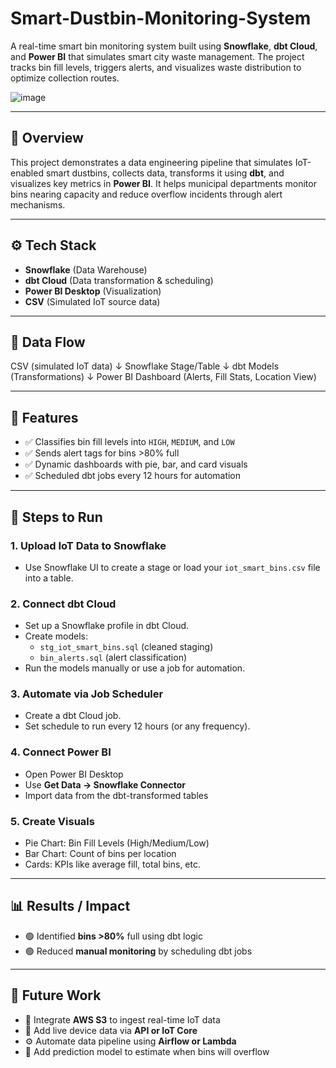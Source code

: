# Smart-Dustbin-Monitoring-System
A real-time smart bin monitoring system built using **Snowflake**, **dbt Cloud**, and **Power BI** that simulates smart city waste management. The project tracks bin fill levels, triggers alerts, and visualizes waste distribution to optimize collection routes.


![image](https://github.com/user-attachments/assets/a1aca4c7-a008-4154-9782-4a7e49db37e3)

---

## 📌 Overview

This project demonstrates a data engineering pipeline that simulates IoT-enabled smart dustbins, collects data, transforms it using **dbt**, and visualizes key metrics in **Power BI**. It helps municipal departments monitor bins nearing capacity and reduce overflow incidents through alert mechanisms.

---

## ⚙️ Tech Stack

- **Snowflake** (Data Warehouse)
- **dbt Cloud** (Data transformation & scheduling)
- **Power BI Desktop** (Visualization)
- **CSV** (Simulated IoT source data)

---

## 🔁 Data Flow

CSV (simulated IoT data)
↓
Snowflake Stage/Table
↓
dbt Models (Transformations)
↓
Power BI Dashboard (Alerts, Fill Stats, Location View)

---

## 🚀 Features

- ✅ Classifies bin fill levels into `HIGH`, `MEDIUM`, and `LOW`
- ✅ Sends alert tags for bins >80% full
- ✅ Dynamic dashboards with pie, bar, and card visuals
- ✅ Scheduled dbt jobs every 12 hours for automation

---

## 🧪 Steps to Run

### 1. Upload IoT Data to Snowflake
- Use Snowflake UI to create a stage or load your `iot_smart_bins.csv` file into a table.

### 2. Connect dbt Cloud
- Set up a Snowflake profile in dbt Cloud.
- Create models:
  - `stg_iot_smart_bins.sql` (cleaned staging)
  - `bin_alerts.sql` (alert classification)
- Run the models manually or use a job for automation.

### 3. Automate via Job Scheduler
- Create a dbt Cloud job.
- Set schedule to run every 12 hours (or any frequency).

### 4. Connect Power BI
- Open Power BI Desktop
- Use **Get Data → Snowflake Connector**
- Import data from the dbt-transformed tables

### 5. Create Visuals
- Pie Chart: Bin Fill Levels (High/Medium/Low)
- Bar Chart: Count of bins per location
- Cards: KPIs like average fill, total bins, etc.

---

## 📊 Results / Impact

- 🟢 Identified **bins >80%** full using dbt logic
- 🟢 Reduced **manual monitoring** by scheduling dbt jobs

---

## 🔮 Future Work

- 🔗 Integrate **AWS S3** to ingest real-time IoT data
- 📲 Add live device data via **API or IoT Core**
- ⚙️ Automate data pipeline using **Airflow or Lambda**
- 🧠 Add prediction model to estimate when bins will overflow
